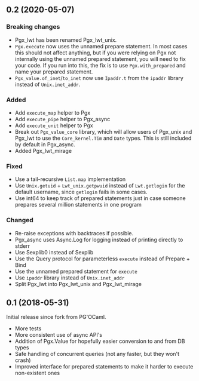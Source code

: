 ## 0.2 (2020-05-07)

### Breaking changes

* Pgx_lwt has been renamed Pgx_lwt_unix.
* `Pgx.execute` now uses the unnamed prepare statement. In most cases this should not affect anything, but if you were
  relying on Pgx not internally using the unnamed prepared statement, you will need to fix your code. If you run into
  this, the fix is to use `Pgx.with_prepared` and name your prepared statement.
* `Pgx_value.of_inet`/`to_inet` now use `Ipaddr.t` from the `ipaddr` library instead of `Unix.inet_addr`.

### Added

* Add `execute_map` helper to Pgx
* Add `execute_pipe` helper to Pgx_async
* Add `execute_unit` helper to Pgx
* Break out `Pgx_value_core` library, which will allow users of Pgx_unix and Pgx_lwt to use the `Core_kernel.Tim` and
  `Date` types. This is still included by default in Pgx_async.
* Added Pgx_lwt_mirage

### Fixed

* Use a tail-recursive `List.map` implementation
* Use `Unix.getuid` + `Lwt_unix.getpwuid` instead of `Lwt.getlogin` for the default username, since `getlogin` fails
  in some cases.
* Use int64 to keep track of prepared statements just in case someone prepares several million statements in one program

### Changed

* Re-raise exceptions with backtraces if possible.
* Pgx_async uses Async.Log for logging instead of printing directly to stderr
* Use Sexplib0 instead of Sexplib
* Use the Query protocol for parameterless `execute` instead of Prepare + Bind
* Use the unnamed prepared statement for `execute`
* Use `ipaddr` library instead of `Unix.inet_addr`
* Split Pgx_lwt into Pgx_lwt_unix and Pgx_lwt_mirage

## 0.1 (2018-05-31)

Initial release since fork from PG'OCaml.

* More tests
* More consistent use of async API's
* Addition of Pgx.Value for hopefully easier conversion to and
  from DB types
* Safe handling of concurrent queries (not any faster, but they
  won't crash)
* Improved interface for prepared statements to make it harder
  to execute non-existent ones
